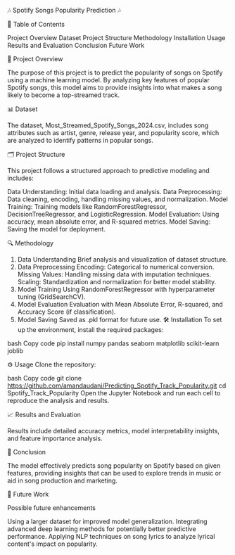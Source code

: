 🎶 Spotify Songs Popularity Prediction 🎶


📑 Table of Contents


Project Overview
Dataset
Project Structure
Methodology
Installation
Usage
Results and Evaluation
Conclusion
Future Work


📌 Project Overview

The purpose of this project is to predict the popularity of songs on Spotify using a machine learning model. By analyzing key features of popular Spotify songs, this model aims to provide insights into what makes a song likely to become a top-streamed track.

📊 Dataset

The dataset, Most_Streamed_Spotify_Songs_2024.csv, includes song attributes such as artist, genre, release year, and popularity score, which are analyzed to identify patterns in popular songs.

🗂 Project Structure

This project follows a structured approach to predictive modeling and includes:

Data Understanding: Initial data loading and analysis.
Data Preprocessing: Data cleaning, encoding, handling missing values, and normalization.
Model Training: Training models like RandomForestRegressor, DecisionTreeRegressor, and LogisticRegression.
Model Evaluation: Using accuracy, mean absolute error, and R-squared metrics.
Model Saving: Saving the model for deployment.


🔍 Methodology


1. Data Understanding
Brief analysis and visualization of dataset structure.
2. Data Preprocessing
Encoding: Categorical to numerical conversion.
Missing Values: Handling missing data with imputation techniques.
Scaling: Standardization and normalization for better model stability.
3. Model Training
Using RandomForestRegressor with hyperparameter tuning (GridSearchCV).
4. Model Evaluation
Evaluation with Mean Absolute Error, R-squared, and Accuracy Score (if classification).
5. Model Saving
Saved as .pkl format for future use.
🛠 Installation
To set up the environment, install the required packages:

bash
Copy code
pip install numpy pandas seaborn matplotlib scikit-learn joblib


⚙️ Usage
Clone the repository:

bash
Copy code
git clone https://github.com/amandaudani/Predicting_Spotify_Track_Popularity.git
cd Spotify_Track_Popularity
Open the Jupyter Notebook and run each cell to reproduce the analysis and results.

📈 Results and Evaluation

Results include detailed accuracy metrics, model interpretability insights, and feature importance analysis.

📌 Conclusion

The model effectively predicts song popularity on Spotify based on given features, providing insights that can be used to explore trends in music or aid in song production and marketing.

🚀 Future Work

Possible future enhancements

Using a larger dataset for improved model generalization.
Integrating advanced deep learning methods for potentially better predictive performance.
Applying NLP techniques on song lyrics to analyze lyrical content's impact on popularity.
